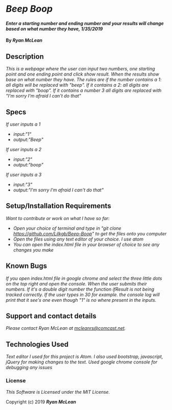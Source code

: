 # _Beep Boop_

#### _Enter a starting number and ending number and your results will change based on what number they have, 1/35/2019_

#### By _**Ryan McLean**_

## Description

_This is a webpage where the user can input two numbers, one starting point and one ending point and click show result. When the results show base on what number they have. The rules are if the number contains a 1: all digits will be replaced with "beep". If it contains a 2: all digits are replaced with "boop". If it contains a number 3 all digits are replaced with "I'm sorry I'm afraid I can't do that"_

## Specs
_If user inputs a 1_
* _input:"1"_
* _output:"Beep"_

_If user inputs a 2_
* _input:"2"_
* _output:"boop"_

_If user inputs a 3_
* _input:"3"_
* _output:"I'm sorry I'm afraid I can't do that"_

## Setup/Installation Requirements

_Want to contribute or work on what I have so far:_
* _Open your choice of terminal and type in "git clone https://github.com/Lilkgb/Beep-Boop" to get the files onto you computer_
* _Open the files using any text editor of your choice. I use atom_
* _You can open the index.html file in your browser of choice to see any changes you make_


## Known Bugs

_If you open index.html file in google chrome and select the three little dots on the top right and open the console. When the user submits their numbers. If it's a double digit number the function ifResult is not being tracked correctly. If the user types in 30 for example. the console log will print that it see's one even though "1" is no where present in the inputs._

## Support and contact details

_Please contact Ryan McLean at mcleanrs@comcast.net._

## Technologies Used

_Text editor I used for this project is Atom. I also used bootstrap, javascript, jQuery for making changes to the text. Used google chrome console for debugging any issues_

### License

*This Software is Licensed under the MIT License.*

Copyright (c) 2019 **_Ryan McLean_**
